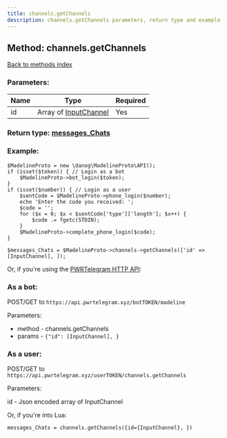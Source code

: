 ```yaml
---
title: channels.getChannels
description: channels.getChannels parameters, return type and example
---
```

## Method: channels.getChannels  
[Back to methods index](index.md)


### Parameters:

| Name     |    Type       | Required |
|----------|---------------|----------|
|id|Array of [InputChannel](../types/InputChannel.md) | Yes|


### Return type: [messages\_Chats](../types/messages_Chats.md)

### Example:


```
$MadelineProto = new \danog\MadelineProto\API();
if (isset($token)) { // Login as a bot
    $MadelineProto->bot_login($token);
}
if (isset($number)) { // Login as a user
    $sentCode = $MadelineProto->phone_login($number);
    echo 'Enter the code you received: ';
    $code = '';
    for ($x = 0; $x < $sentCode['type']['length']; $x++) {
        $code .= fgetc(STDIN);
    }
    $MadelineProto->complete_phone_login($code);
}

$messages_Chats = $MadelineProto->channels->getChannels(['id' => [InputChannel], ]);
```

Or, if you're using the [PWRTelegram HTTP API](https://pwrtelegram.xyz):

### As a bot:

POST/GET to `https://api.pwrtelegram.xyz/botTOKEN/madeline`

Parameters:

* method - channels.getChannels
* params - `{"id": [InputChannel], }`



### As a user:

POST/GET to `https://api.pwrtelegram.xyz/userTOKEN/channels.getChannels`

Parameters:

id - Json encoded  array of InputChannel



Or, if you're into Lua:

```
messages_Chats = channels.getChannels({id={InputChannel}, })
```

